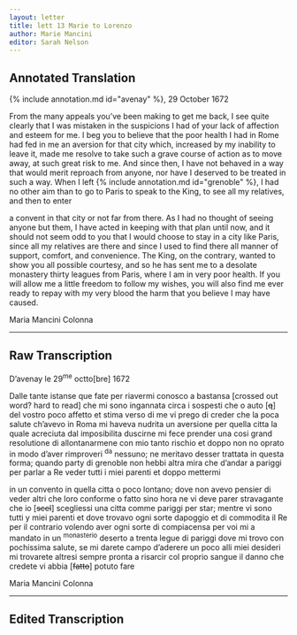 ```yaml
---
layout: letter
title: lett 13 Marie to Lorenzo
author: Marie Mancini
editor: Sarah Nelson
---
```


## Annotated Translation

{% include annotation.md id="avenay" %}, 29 October 1672

From the many appeals you’ve been making to get me back, I see quite clearly that I was mistaken in the suspicions I had of your lack of affection and esteem for me. I beg you to believe that the poor health I had in Rome had fed in me an aversion for that city which, increased by my inability to leave it, made me resolve to take such a grave course of action as to move away, at such great risk to me. And since then, I have not behaved in a way that would merit reproach from anyone, nor have I deserved to be treated in such a way. When I left {% include annotation.md id="grenoble" %}, I had no other aim than to go to Paris to speak to the King, to see all my relatives, and then to enter

a convent in that city or not far from there. As I had no thought of seeing anyone but them, I have acted in keeping with that plan until now, and it should not seem odd to you that I would choose to stay in a city like Paris, since all my relatives are there and since I used to find there all manner of support, comfort, and convenience. The King, on the contrary, wanted to show you all possible courtesy, and so he has sent me to a desolate monastery thirty leagues from Paris, where I am in very poor health. If you will allow me a little freedom to follow my wishes, you will also find me ever ready to repay with my very blood the harm that you believe I may have caused.

Maria Mancini Colonna

---

## Raw Transcription

D’avenay le 29<sup>me</sup> octto[bre] 1672

Dalle tante istanse que fate per riavermi conosco a bastansa [crossed out word? hard to read] che mi sono ingannata circa i sospesti che o auto [<strike>q</strike>] del vostro poco affetto et stima verso di me vi prego di creder che la poca salute ch’avevo in Roma mi haveva nudrita un aversione per quella citta la quale acreciuta dal imposibilita duscirne mi fece prender una cosi grand resolutione di allontanarmene con mio tanto rischio et doppo non no oprato in modo d’aver rimproveri <sup>da</sup> nessuno; ne meritavo desser trattata in questa forma; quando party di grenoble non hebbi altra mira che d’andar a pariggi per parlar a Re veder tutti i miei parenti et doppo mettermi

in un convento in quella citta o poco lontano; dove non avevo pensier di veder altri che loro conforme o fatto sino hora ne vi deve parer stravagante che io [<strike>scel</strike>] scegliessi una citta comme pariggi per star; mentre vi sono tutti y miei parenti et dove trovavo ogni sorte dapoggio et di commodita il Re per il contrario volendo aver ogni sorte di compiacensa per voi mi a mandato in un <sup>monasterio</sup> deserto a trenta legue di pariggi dove mi trovo con pochissima salute, se mi darete campo d’aderere un poco alli miei desideri mi trovarete altresi sempre pronta a risarcir col proprio sangue il danno che credete vi abbia [<strike>fatto</strike>] potuto fare  

Maria Mancini Colonna

---

## Edited Transcription
